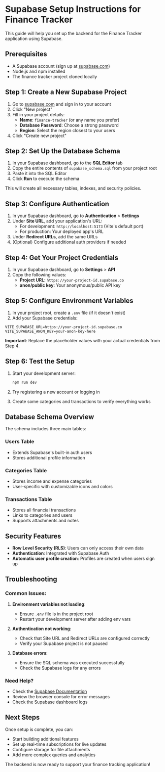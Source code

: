 # Supabase Setup Instructions for Finance Tracker

This guide will help you set up the backend for the Finance Tracker application using Supabase.

## Prerequisites

- A Supabase account (sign up at [supabase.com](https://supabase.com))
- Node.js and npm installed
- The finance tracker project cloned locally

## Step 1: Create a New Supabase Project

1. Go to [supabase.com](https://supabase.com) and sign in to your account
2. Click "New project"
3. Fill in your project details:
   - **Name**: `finance-tracker` (or any name you prefer)
   - **Database Password**: Choose a strong password
   - **Region**: Select the region closest to your users
4. Click "Create new project"

## Step 2: Set Up the Database Schema

1. In your Supabase dashboard, go to the **SQL Editor** tab
2. Copy the entire contents of `supabase_schema.sql` from your project root
3. Paste it into the SQL Editor
4. Click **Run** to execute the schema

This will create all necessary tables, indexes, and security policies.

## Step 3: Configure Authentication

1. In your Supabase dashboard, go to **Authentication** > **Settings**
2. Under **Site URL**, add your application's URL:
   - For development: `http://localhost:5173` (Vite's default port)
   - For production: Your deployed app's URL
3. Under **Redirect URLs**, add the same URLs
4. (Optional) Configure additional auth providers if needed

## Step 4: Get Your Project Credentials

1. In your Supabase dashboard, go to **Settings** > **API**
2. Copy the following values:
   - **Project URL**: `https://your-project-id.supabase.co`
   - **anon/public key**: Your anonymous/public API key

## Step 5: Configure Environment Variables

1. In your project root, create a `.env` file (if it doesn't exist)
2. Add your Supabase credentials:

```env
VITE_SUPABASE_URL=https://your-project-id.supabase.co
VITE_SUPABASE_ANON_KEY=your-anon-key-here
```

**Important**: Replace the placeholder values with your actual credentials from Step 4.

## Step 6: Test the Setup

1. Start your development server:

   ```bash
   npm run dev
   ```

2. Try registering a new account or logging in
3. Create some categories and transactions to verify everything works

## Database Schema Overview

The schema includes three main tables:

### Users Table

- Extends Supabase's built-in auth.users
- Stores additional profile information

### Categories Table

- Stores income and expense categories
- User-specific with customizable icons and colors

### Transactions Table

- Stores all financial transactions
- Links to categories and users
- Supports attachments and notes

## Security Features

- **Row Level Security (RLS)**: Users can only access their own data
- **Authentication**: Integrated with Supabase Auth
- **Automatic user profile creation**: Profiles are created when users sign up

## Troubleshooting

### Common Issues:

1. **Environment variables not loading**:

   - Ensure `.env` file is in the project root
   - Restart your development server after adding env vars

2. **Authentication not working**:

   - Check that Site URL and Redirect URLs are configured correctly
   - Verify your Supabase project is not paused

3. **Database errors**:
   - Ensure the SQL schema was executed successfully
   - Check the Supabase logs for any errors

### Need Help?

- Check the [Supabase Documentation](https://supabase.com/docs)
- Review the browser console for error messages
- Check the Supabase dashboard logs

## Next Steps

Once setup is complete, you can:

- Start building additional features
- Set up real-time subscriptions for live updates
- Configure storage for file attachments
- Add more complex queries and analytics

The backend is now ready to support your finance tracking application!
